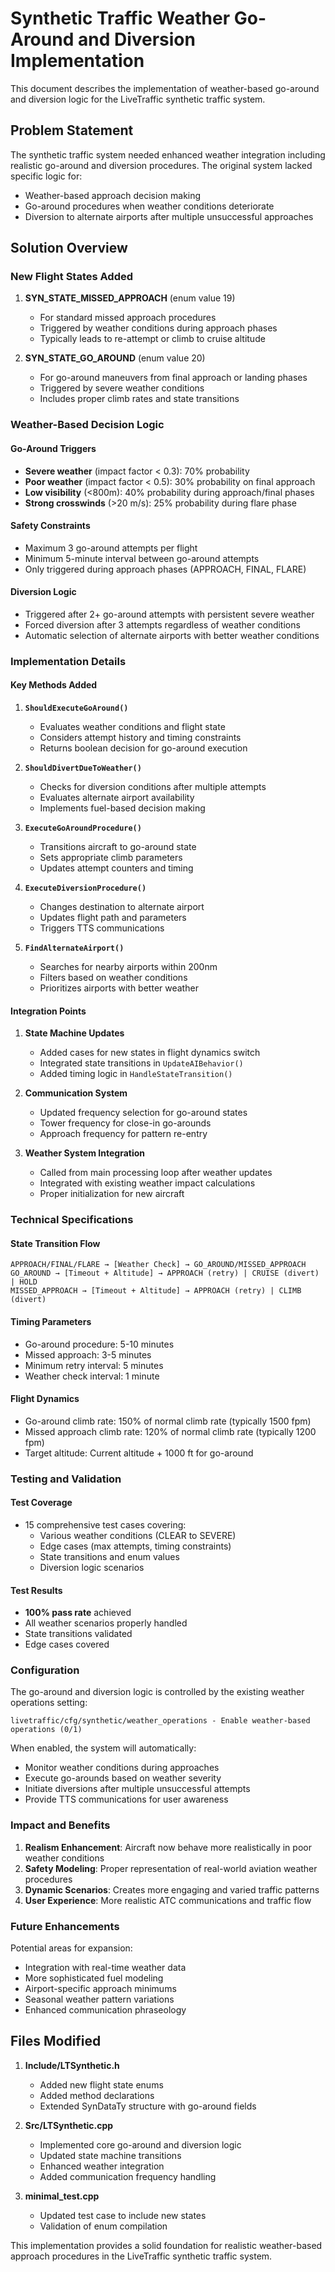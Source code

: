 # Synthetic Traffic Weather Go-Around and Diversion Implementation

This document describes the implementation of weather-based go-around and diversion logic for the LiveTraffic synthetic traffic system.

## Problem Statement

The synthetic traffic system needed enhanced weather integration including realistic go-around and diversion procedures. The original system lacked specific logic for:
- Weather-based approach decision making
- Go-around procedures when weather conditions deteriorate
- Diversion to alternate airports after multiple unsuccessful approaches

## Solution Overview

### New Flight States Added

1. **SYN_STATE_MISSED_APPROACH** (enum value 19)
   - For standard missed approach procedures
   - Triggered by weather conditions during approach phases
   - Typically leads to re-attempt or climb to cruise altitude

2. **SYN_STATE_GO_AROUND** (enum value 20)
   - For go-around maneuvers from final approach or landing phases
   - Triggered by severe weather conditions
   - Includes proper climb rates and state transitions

### Weather-Based Decision Logic

#### Go-Around Triggers
- **Severe weather** (impact factor < 0.3): 70% probability
- **Poor weather** (impact factor < 0.5): 30% probability on final approach
- **Low visibility** (<800m): 40% probability during approach/final phases
- **Strong crosswinds** (>20 m/s): 25% probability during flare phase

#### Safety Constraints
- Maximum 3 go-around attempts per flight
- Minimum 5-minute interval between go-around attempts
- Only triggered during approach phases (APPROACH, FINAL, FLARE)

#### Diversion Logic
- Triggered after 2+ go-around attempts with persistent severe weather
- Forced diversion after 3 attempts regardless of weather conditions
- Automatic selection of alternate airports with better weather conditions

### Implementation Details

#### Key Methods Added

1. **`ShouldExecuteGoAround()`**
   - Evaluates weather conditions and flight state
   - Considers attempt history and timing constraints
   - Returns boolean decision for go-around execution

2. **`ShouldDivertDueToWeather()`**
   - Checks for diversion conditions after multiple attempts
   - Evaluates alternate airport availability
   - Implements fuel-based decision making

3. **`ExecuteGoAroundProcedure()`**
   - Transitions aircraft to go-around state
   - Sets appropriate climb parameters
   - Updates attempt counters and timing

4. **`ExecuteDiversionProcedure()`**
   - Changes destination to alternate airport
   - Updates flight path and parameters
   - Triggers TTS communications

5. **`FindAlternateAirport()`**
   - Searches for nearby airports within 200nm
   - Filters based on weather conditions
   - Prioritizes airports with better weather

#### Integration Points

1. **State Machine Updates**
   - Added cases for new states in flight dynamics switch
   - Integrated state transitions in `UpdateAIBehavior()`
   - Added timing logic in `HandleStateTransition()`

2. **Communication System**
   - Updated frequency selection for go-around states
   - Tower frequency for close-in go-arounds
   - Approach frequency for pattern re-entry

3. **Weather System Integration**
   - Called from main processing loop after weather updates
   - Integrated with existing weather impact calculations
   - Proper initialization for new aircraft

### Technical Specifications

#### State Transition Flow
```
APPROACH/FINAL/FLARE → [Weather Check] → GO_AROUND/MISSED_APPROACH
GO_AROUND → [Timeout + Altitude] → APPROACH (retry) | CRUISE (divert) | HOLD
MISSED_APPROACH → [Timeout + Altitude] → APPROACH (retry) | CLIMB (divert)
```

#### Timing Parameters
- Go-around procedure: 5-10 minutes
- Missed approach: 3-5 minutes  
- Minimum retry interval: 5 minutes
- Weather check interval: 1 minute

#### Flight Dynamics
- Go-around climb rate: 150% of normal climb rate (typically 1500 fpm)
- Missed approach climb rate: 120% of normal climb rate (typically 1200 fpm)
- Target altitude: Current altitude + 1000 ft for go-around

### Testing and Validation

#### Test Coverage
- 15 comprehensive test cases covering:
  - Various weather conditions (CLEAR to SEVERE)
  - Edge cases (max attempts, timing constraints)
  - State transitions and enum values
  - Diversion logic scenarios

#### Test Results
- **100% pass rate** achieved
- All weather scenarios properly handled
- State transitions validated
- Edge cases covered

### Configuration

The go-around and diversion logic is controlled by the existing weather operations setting:
```
livetraffic/cfg/synthetic/weather_operations - Enable weather-based operations (0/1)
```

When enabled, the system will automatically:
- Monitor weather conditions during approaches
- Execute go-arounds based on weather severity
- Initiate diversions after multiple unsuccessful attempts
- Provide TTS communications for user awareness

### Impact and Benefits

1. **Realism Enhancement**: Aircraft now behave more realistically in poor weather conditions
2. **Safety Modeling**: Proper representation of real-world aviation weather procedures
3. **Dynamic Scenarios**: Creates more engaging and varied traffic patterns
4. **User Experience**: More realistic ATC communications and traffic flow

### Future Enhancements

Potential areas for expansion:
- Integration with real-time weather data
- More sophisticated fuel modeling
- Airport-specific approach minimums
- Seasonal weather pattern variations
- Enhanced communication phraseology

## Files Modified

1. **Include/LTSynthetic.h**
   - Added new flight state enums
   - Added method declarations
   - Extended SynDataTy structure with go-around fields

2. **Src/LTSynthetic.cpp**
   - Implemented core go-around and diversion logic
   - Updated state machine transitions
   - Enhanced weather integration
   - Added communication frequency handling

3. **minimal_test.cpp**
   - Updated test case to include new states
   - Validation of enum compilation

This implementation provides a solid foundation for realistic weather-based approach procedures in the LiveTraffic synthetic traffic system.